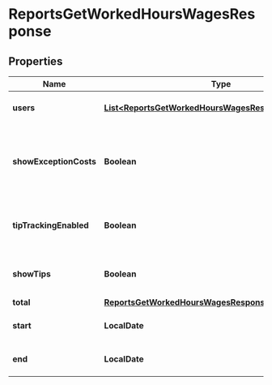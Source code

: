 

# ReportsGetWorkedHoursWagesResponse


## Properties

| Name | Type | Description | Notes |
|------------ | ------------- | ------------- | -------------|
|**users** | [**List&lt;ReportsGetWorkedHoursWagesResponseUsersInner&gt;**](ReportsGetWorkedHoursWagesResponseUsersInner.md) | Report data for each employee |  |
|**showExceptionCosts** | **Boolean** | Whether compliance exceptions and their costs should be shown |  |
|**tipTrackingEnabled** | **Boolean** | Whether tips from integrations should be shown |  |
|**showTips** | **Boolean** | Whether we should render the tips column |  |
|**total** | [**ReportsGetWorkedHoursWagesResponseTotal**](ReportsGetWorkedHoursWagesResponseTotal.md) |  |  |
|**start** | **LocalDate** | Start date of report date range |  |
|**end** | **LocalDate** | End date of report date range |  |



